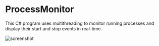 # ProcessMonitor
This C# program uses multithreading to monitor running processes and display their start and stop events in real-time.

![screenshot](https://i.imgur.com/Fg4qiF4.png)
